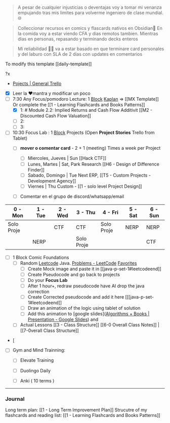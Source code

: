 

> A pesar de cualquier injusticias o deventajas voy a tomar mi venanza empujando tras mis limites para volverme ingeniero de clase mundial. 🌐

> Colleccionar recursos en comics y flascards nativos en Obsidian🔨 En la comida voy a estar viendo CFA y dias remotos tambien. Mientras dias en personas, repasando y terminando decks enteros

> Mi reliabilidad 🧑‍🔬 va a estar basado en que terminare card personales y del laburo con SLA de 2 dias con updates en comentarios

To modify this template [[daily-template]]

?x

- [Pojects | General Trello](https://trello.com/b/sq5HqYoL/projects-in-general)

- [x] Leer la ❤️mantra y modificar un poco
- [ ] 7:30 Any Focus/pomodoro Lecture: 1 [Block](https://app.focusmate.com/dashboard) [Kaplan](https://www.kaplanlearn.com/education/dashboard/index/ea32a836a0c199956fda01d5683df5f4/course/112133723/) => [[MX Template]] Or complete the [[1 - Learning Flashcards and Books Patterns]]
	- [x] 1: # Module 2.2: Implied Returns and Cash Flow Additivit [[M2 - Discounted Cash Flow Valuation]]
	- [ ] 2: 
	- [ ] 3: 
- [ ] 10:30 Focus Lab : 1 [Block](https://app.focusmate.com/dashboard)  Projects (Open **Project Stories** Trello from Tablet)
	- [ ] **mover o comentar card** - 2 + 1 (meeting)   Times a week per Project
		- [ ] Miercoles, Jueves |  Sun [[Hack CTF]]
		- [ ] Lunes, Martes | Sat,  Park Research [[H6 - Design of Difference Finder]]
		- [ ]  Sabado, Domingo | Tue Next ERP,  [[T5 - Custom Projects  - Development Agency]]
		- [ ] Viernes | Thu Custom  - [[1 - solo level Project Design]]
	- [ ] Comentar en el grupo de discord/whatsapp/email


| 0 - Mon    | 1 - Tue | 2 - Wed | 3 - Thu    | 4 - Fri    | 5 - Sat | 6 -Sun |
| ---------- | ------- | ------- | ---------- | ---------- | ------- | ------ |
| Solo Proje |         | CTF     | CTF        | Solo Proje | NERP    | NERP   |
|            | NERP    |         | Solo Proje |            |         | CTF    |



- [ ] 1 Block Comic Foundations
	- [ ] Random [Leetcode](https://leetcode.com/) Java. [Problems - LeetCode](https://leetcode.com/problemset/) [Favorites](https://leetcode.com/problem-list/xshc2frm/)
		- [ ] Create Mock image and paste it in [[java-p-set-1#leetcodeend]]
		- [ ] Create Pseudocode and go back to projects
		- [ ] Do your **Focus Lab**
		- [ ] After 1 hour+, redraw pseudocode have AI drop the java correction
		- [ ] Create Corrected pseudocode and add it here [[[java-p-set-1#leetcodeend]]
		- [ ] Draw an animation of the logic using tablet of solution
		- [ ] Add this animation to [google slides]([Algorithms + Books | Presentation - Google Slides](https://docs.google.com/presentation/d/1_CQlmSTQldJoVjcG1np1BELd7GlRUazFLhZtqeSFCdQ/edit#slide=id.g1f5d6d525c0c3db1_0)) and
	- [ ] Actual Lessons [[3 - Class Structure]]  [[6-0 Overall Class Notes]] | [[7-0verall Class Structure]]
- [ 
- [ ] Gym and Mind Trainning: 
	- [ ] Elevate Training
	- [ ] Duolingo Daily
	- [ ] Anki ( 10 terms )  


---
### Journal


Long term plan: [[1 - Long Term Improvement Plan]]
Strucutre of my flashcards and reading list: [[1 - Learning Flashcards and Books Patterns]]


